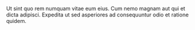 Ut sint quo rem numquam vitae eum eius.
Cum nemo magnam aut qui et dicta adipisci.
Expedita ut sed asperiores ad consequuntur odio et ratione quidem.